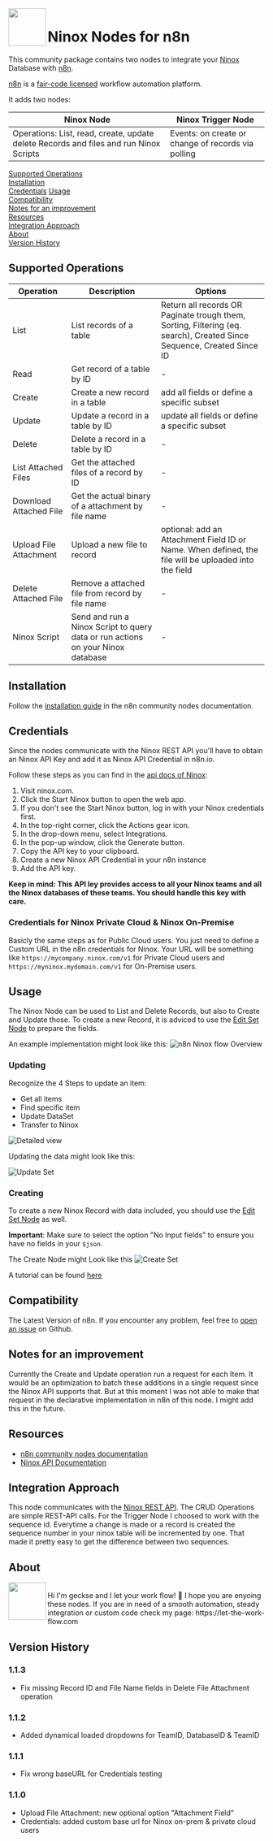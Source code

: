 <img src="https://raw.githubusercontent.com/geckse/n8n-nodes-ninox/master/nodes/Ninox/ninox.svg" align="left" height="74" width="74"> 

# Ninox Nodes for n8n

This community package contains two nodes to integrate your [Ninox](https://ninox.com) Database with [n8n](https://n8n.io/).

[n8n](https://n8n.io/) is a [fair-code licensed](https://docs.n8n.io/reference/license/) workflow automation platform.

It adds two nodes:

| Ninox Node  | Ninox Trigger Node |
| ------------- | ------------- |
| Operations: List, read, create, update delete Records and files and run Ninox Scripts  | Events: on create or change of records via polling |

[Supported Operations](#supported-operations)  
[Installation](#installation)  
[Credentials](#credentials)
[Usage](#usage)  
[Compatibility](#compatibility)  
[Notes for an improvement](#Notes-for-an-improvement)  
[Resources](#resources)  
[Integration Approach](#integration-approach)  
[About](#about)  
[Version History](#version-history)  

## Supported Operations

| Operation  | Description | Options |
| ------------- |  ------------- |  ------------- | 
| List  | List records of a table | Return all records OR Paginate trough them, Sorting, Filtering (eq. search), Created Since Sequence, Created Since ID  |
| Read  | Get record of a table by ID | - |
| Create  | Create a new record in a table | add all fields or define a specific subset |
| Update  | Update a record in a table by ID | update all fields or define a specific subset |
| Delete  | Delete a record in a table by ID | - |
| List Attached Files  | Get the attached files of a record by ID | - |
| Download Attached File | Get the actual binary of a attachment by file name | - |
| Upload File Attachment | Upload a new file to record | optional: add an Attachment Field ID or Name. When defined, the file will be uploaded into the field |
| Delete Attached File | Remove a attached file from record by file name | - |
| Ninox Script | Send and run a Ninox Script to query data or run actions on your Ninox database | - |


## Installation
Follow the [installation guide](https://docs.n8n.io/integrations/community-nodes/installation/) in the n8n community nodes documentation.

## Credentials

Since the nodes communicate with the Ninox REST API you'll have to obtain an Ninox API Key and add it as Ninox API Credential in n8n.io.

Follow these steps as you can find in the [api docs of Ninox](https://docs.ninox.com/en/api/introduction#obtaining-a-personal-access-token):
1. Visit ninox.com. 
2. Click the Start Ninox button to open the web app. 
3. If you don't see the Start Ninox button, log in with your Ninox credentials first.
4. In the top-right corner, click the Actions gear icon.
5. In the drop-down menu, select Integrations.
6. In the pop-up window, click the Generate button.
7. Copy the API key to your clipboard.
8. Create a new Ninox API Credential in your n8n instance
9. Add the API key.

**Keep in mind: This API ley provides access to all your Ninox teams and all the Ninox databases of these teams. You should handle this key with care.**

### Credentials for Ninox Private Cloud & Ninox On-Premise

Basicly the same steps as for Public Cloud users. 
You just need to define a Custom URL in the n8n credentials for Ninox.
Your URL will be something like ```https://mycompany.ninox.com/v1``` for Private Cloud users and ```https://myninox.mydomain.com/v1``` for On-Premise users.

## Usage

The Ninox Node can be used to List and Delete Records, but also to Create and Update those.
To create a new Record, it is adviced to use the [Edit Set Node](https://docs.n8n.io/integrations/builtin/core-nodes/n8n-nodes-base.set/) to prepare the fields. 

An example implementation might look like this: 
![n8n Ninox flow Overview](/docs/img/overview.png)

### Updating
Recognize the 4 Steps to update an item:
* Get all items
* Find specific item
* Update DataSet
* Transfer to Ninox

![Detailed view](/docs/img/zoom_to_2_nodes.png)

Updating the data might look like this:

![Update Set](/docs/img/update_node.png)


### Creating

To create a new Ninox Record with data included, you should use the [Edit Set Node](https://docs.n8n.io/integrations/builtin/core-nodes/n8n-nodes-base.set/) as well. 

**Important**: Make sure to select the option "No Input fields" to ensure you have no fields in your ```$json```.

The Create Node might Look like this
![Create Set](/docs/img/create_node.png)

A tutorial can be found [here](https://www.youtube.com/watch?v=z2mhvSrtRGc)

## Compatibility

The Latest Version of n8n. If you encounter any problem, feel free to [open an issue](https://github.com/geckse/n8n-nodes-ninox) on Github. 

## Notes for an improvement
Currently the Create and Update operation run a request for each Item. It would be an optimization to batch these additions in a single request since the Ninox API supports that. But at this moment I was not able to make that request in the declarative implementation in n8n of this node. I might add this in the future. 

## Resources

* [n8n community nodes documentation](https://docs.n8n.io/integrations/community-nodes/)
* [Ninox API Documentation](https://docs.ninox.com/de/altes-handbuch/ninox-api/ninox-rest-api)

## Integration Approach

This node communicates with the [Ninox REST API](https://docs.ninox.com/de/altes-handbuch/ninox-api/ninox-rest-api). The CRUD Operations are simple REST-API calls. For the Trigger Node I choosed to work with the sequence id. Everytime a change is made or a record is created the sequence number in your ninox table will be incremented by one. That made it pretty easy to get the difference between two sequences.

## About

<img src="https://let-the-work-flow.com/content/uploads/logo-let-the-work-flow-signet-quad-150x150.png" align="left" height="74" width="74"> 
<br>
Hi I'm geckse and I let your work flow! 👋 
I hope you are enyoing these nodes. If you are in need of a smooth automation, steady integration or custom code check my page: https://let-the-work-flow.com

## Version History

### 1.1.3
- Fix missing Record ID and File Name fields in Delete File Attachment operation

### 1.1.2
- Added dynamical loaded dropdowns for TeamID, DatabaseID & TeamID

### 1.1.1
- Fix wrong baseURL for Credentials testing

### 1.1.0
- Upload File Attachment: new optional option "Attachment Field"
- Credentials: added custom base url for Ninox on-prem & private cloud users
